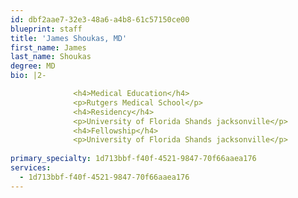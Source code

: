 ```yaml
---
id: dbf2aae7-32e3-48a6-a4b8-61c57150ce00
blueprint: staff
title: 'James Shoukas, MD'
first_name: James
last_name: Shoukas
degree: MD
bio: |2-

              <h4>Medical Education</h4>
              <p>Rutgers Medical School</p>
              <h4>Residency</h4>
              <p>University of Florida Shands jacksonville</p>
              <h4>Fellowship</h4>
              <p>University of Florida Shands jacksonville</p>
          
primary_specialty: 1d713bbf-f40f-4521-9847-70f66aaea176
services:
  - 1d713bbf-f40f-4521-9847-70f66aaea176
---
```

